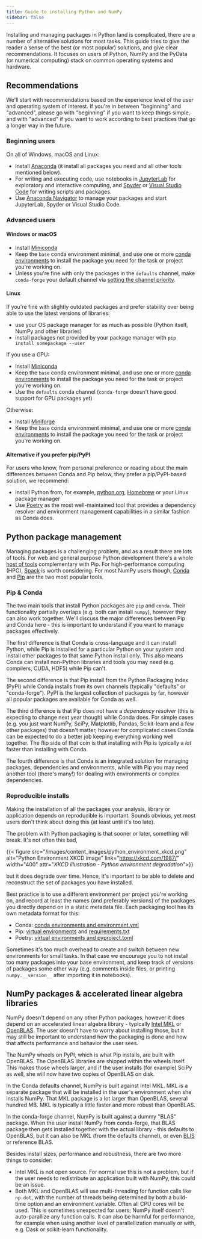 ```yaml
---
title: Guide to installing Python and NumPy
sidebar: false
---
```


Installing and managing packages in Python land is complicated, there are a
number of alternative solutions for most tasks. This guide tries to give the
reader a sense of the best (or most popular) solutions, and give clear
recommendations. It focuses on users of Python, NumPy and the PyData (or
numerical computing) stack on common operating systems and hardware.

## Recommendations

We'll start with recommendations based on the experience level of the user and
operating system of interest. If you're in between "beginning" and "advanced",
please go with "beginning" if you want to keep things simple, and with
"advanced" if you want to work according to best practices that go a longer way
in the future.

### Beginning users

On all of Windows, macOS and Linux:

- Install [Anaconda](https://www.anaconda.com/distribution/) (it install all
  packages you need and all other tools mentioned below).
- For writing and executing code, use notebooks in
  [JupyterLab](https://jupyterlab.readthedocs.io/en/stable/index.html) for
  exploratory and interactive computing, and
  [Spyder](https://www.spyder-ide.org/) or [Visual Studio Code](https://code.visualstudio.com/)
  for writing scripts and packages.
- Use [Anaconda Navigator](https://docs.anaconda.com/anaconda/navigator/) to
  manage your packages and start JupyterLab, Spyder or Visual Studio Code.


### Advanced users

#### Windows or macOS

- Install [Miniconda](https://docs.conda.io/en/latest/miniconda.html)
- Keep the `base` conda environment minimal, and use one or more 
  [conda environments](https://docs.conda.io/projects/conda/en/latest/user-guide/tasks/manage-environments.html#)
  to install the package you need for the task or project you're working on.
- Unless you're fine with only the packages in the `defaults` channel, make `conda-forge`
  your default channel via [setting the channel priority](https://conda-forge.org/docs/user/introduction.html#how-can-i-install-packages-from-conda-forge).


#### Linux

If you're fine with slightly outdated packages and prefer stability over being
able to use the latest versions of libraries:
- use your OS package manager for as much as possible (Python itself, NumPy and
  other libraries)
- install packages not provided by your package manager with `pip install somepackage --user`

If you use a GPU:
- Install [Miniconda](https://docs.conda.io/en/latest/miniconda.html)
- Keep the `base` conda environment minimal, and use one or more 
  [conda environments](https://docs.conda.io/projects/conda/en/latest/user-guide/tasks/manage-environments.html#)
  to install the package you need for the task or project you're working on.
- Use the `defaults` conda channel (`conda-forge` doesn't have good support for
  GPU packages yet)

Otherwise:
- Install [Miniforge](https://github.com/conda-forge/miniforge)
- Keep the `base` conda environment minimal, and use one or more 
  [conda environments](https://docs.conda.io/projects/conda/en/latest/user-guide/tasks/manage-environments.html#)
  to install the package you need for the task or project you're working on.


#### Alternative if you prefer pip/PyPI

For users who know, from personal preference or reading about the main
differences between Conda and Pip below, they prefer a pip/PyPI-based solution,
we recommend:
- Install Python from, for example, [python.org](https://www.python.org/downloads/),
  [Homebrew](https://brew.sh/) or your Linux package manager
- Use [Poetry](https://python-poetry.org/) as the most well-maintained tool
  that provides a dependency resolver and environment management capabilities
  in a similar fashion as Conda does.


## Python package management

Managing packages is a challenging problem, and as a result there are lots of
tools. For web and general purpose Python development there's a whole
[host of tools](https://packaging.python.org/guides/tool-recommendations/)
complementary with Pip. For high-performance computing (HPC),
[Spack](https://github.com/spack/spack) is worth considering. For most NumPy
users though, [Conda](https://conda.io/en/latest/) and
[Pip](https://pip.pypa.io/en/stable/) are the two most popular tools.


### Pip & Conda

The two main tools that install Python packages are `pip` and `conda`. Their
functionality partially overlaps (e.g. both can install `numpy`), however they
can also work together. We'll discuss the major differences between Pip and
Conda here - this is important to understand if you want to manage packages
effectively.

The first difference is that Conda is cross-language and it can install Python,
while Pip is installed for a particular Python on your system and install other
packages to that same Python install only. This also means Conda can install
non-Python libraries and tools you may need (e.g. compilers, CUDA, HDF5) while
Pip can't.

The second difference is that Pip install from the Python Packaging Index
(PyPI) while Conda installs from its own channels (typically "defaults" or
"conda-forge"). PyPI is the largest collection of packages by far, however all
popular packages are available for Conda as well.

The third difference is that Pip does not have a _dependency resolver_ (this is
expecting to change next year though) while Conda does. For simple cases (e.g.
you just want NumPy, SciPy, Matplotlib, Pandas, Scikit-learn and a few other
packages) that doesn't matter, however for complicated cases Conda can be
expected to do a better job keeping everything working well together.  The flip
side of that coin is that installing with Pip is typically a _lot_ faster than
installing with Conda.

The fourth difference is that Conda is an integrated solution for managing
packages, dependencies and environments, while with Pip you may need another
tool (there's many!) for dealing with environments or complex dependencies.


### Reproducible installs

Making the installation of all the packages your analysis, library or
application depends on reproducible is important. Sounds obvious, yet most
users don't think about doing this (at least until it's too late).

The problem with Python packaging is that sooner or later, something will
break. It's not often this bad,

{{< figure src="/images/content_images/python_environment_xkcd.png"
           alt="Python Environment XKCD image"
           link="https://xkcd.com/1987/"
           width="400"
           attr="_XKCD illustration - Python environment degradation_">}}

but it does degrade over time. Hence, it's important to be able to delete and
reconstruct the set of packages you have installed.

Best practice is to use a different environment per project you're working on,
and record at least the names (and preferably versions) of the packages you
directly depend on in a static metadata file. Each packaging tool has its own
metadata format for this:
- Conda: [conda environments and environment.yml](https://docs.conda.io/projects/conda/en/latest/user-guide/tasks/manage-environments.html#)
- Pip: [virtual environments](https://docs.python.org/3/tutorial/venv.html) and
  [requirements.txt](https://pip.readthedocs.io/en/latest/user_guide/#requirements-files)
- Poetry: [virtual environments and pyproject.toml](https://python-poetry.org/docs/basic-usage/)

Sometimes it's too much overhead to create and switch between new environments
for small tasks. In that case we encourage you to not install too many packages
into your base environment, and keep track of versions of packages some other
way (e.g. comments inside files, or printing `numpy.__version__` after
importing it in notebooks).


## NumPy packages & accelerated linear algebra libraries

NumPy doesn't depend on any other Python packages, however it does depend on an
accelerated linear algebra library - typically
[Intel MKL](https://software.intel.com/en-us/mkl) or
[OpenBLAS](https://www.openblas.net/).  The user doesn't have to worry about
installing those, but it may still be important to understand how the packaging
is done and how that affects performance and behavior the user sees.

The NumPy wheels on PyPI, which is what Pip installs, are built with OpenBLAS.
The OpenBLAS libraries are shipped within the wheels itself. This makes those
wheels larger, and if the user installs (for example) SciPy as well, she will
now have two copies of OpenBLAS on disk.

In the Conda defaults channel, NumPy is built against Intel MKL. MKL is a
separate package that will be installed in the user's environment when she
installs NumPy. That MKL package is a lot larger than OpenBLAS, several hundred
MB. MKL is typically a little faster and more robust than OpenBLAS. 

In the conda-forge channel, NumPy is built against a dummy "BLAS" package. When
the user install NumPy from conda-forge, that BLAS package then gets installed
together with the actual library - this defaults to OpenBLAS, but it can also
be MKL (from the defaults channel), or even
[BLIS](https://github.com/flame/blis) or reference BLAS.

Besides install sizes, performance and robustness, there are two more things to
consider:
- Intel MKL is not open source. For normal use this is not a problem, but if
  the user needs to redistribute an application built with NumPy, this could be
  an issue.
- Both MKL and OpenBLAS will use multi-threading for function calls like
  `np.dot`, with the number of threads being determined by both a build-time
  option and an environment variable. Often all CPU cores will be used. This is
  sometimes unexpected for users; NumPy itself doesn't auto-parallize any
  function calls. It can also be harmful for performance, for example when
  using another level of parallellization manually or with, e.g. Dask or
  scikit-learn functionality.

